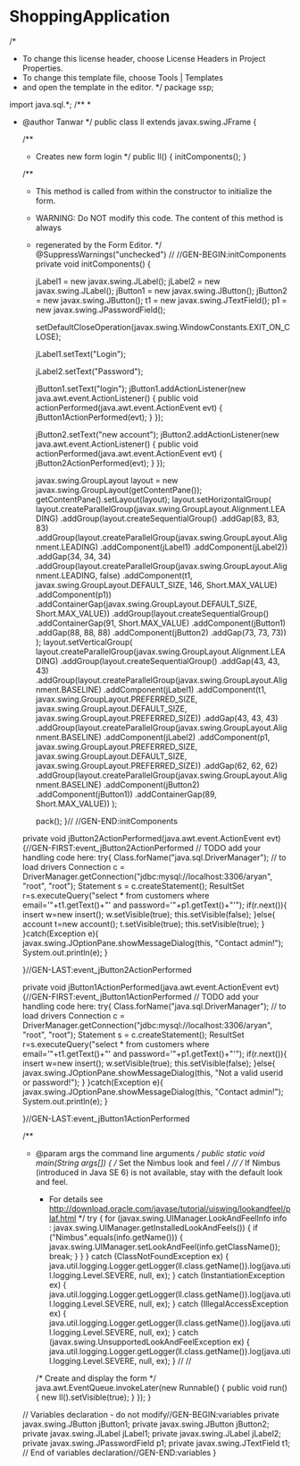 # ShoppingApplication
/*
 * To change this license header, choose License Headers in Project Properties.
 * To change this template file, choose Tools | Templates
 * and open the template in the editor.
 */
package ssp;

import java.sql.*;
/**
 *
 * @author Tanwar
 */
public class ll extends javax.swing.JFrame {

    /**
     * Creates new form login
     */
    public ll() {
        initComponents();
    }

    /**
     * This method is called from within the constructor to initialize the form.
     * WARNING: Do NOT modify this code. The content of this method is always
     * regenerated by the Form Editor.
     */
    @SuppressWarnings("unchecked")
    // <editor-fold defaultstate="collapsed" desc="Generated Code">//GEN-BEGIN:initComponents
    private void initComponents() {

        jLabel1 = new javax.swing.JLabel();
        jLabel2 = new javax.swing.JLabel();
        jButton1 = new javax.swing.JButton();
        jButton2 = new javax.swing.JButton();
        t1 = new javax.swing.JTextField();
        p1 = new javax.swing.JPasswordField();

        setDefaultCloseOperation(javax.swing.WindowConstants.EXIT_ON_CLOSE);

        jLabel1.setText("Login");

        jLabel2.setText("Password");

        jButton1.setText("login");
        jButton1.addActionListener(new java.awt.event.ActionListener() {
            public void actionPerformed(java.awt.event.ActionEvent evt) {
                jButton1ActionPerformed(evt);
            }
        });

        jButton2.setText("new account");
        jButton2.addActionListener(new java.awt.event.ActionListener() {
            public void actionPerformed(java.awt.event.ActionEvent evt) {
                jButton2ActionPerformed(evt);
            }
        });

        javax.swing.GroupLayout layout = new javax.swing.GroupLayout(getContentPane());
        getContentPane().setLayout(layout);
        layout.setHorizontalGroup(
            layout.createParallelGroup(javax.swing.GroupLayout.Alignment.LEADING)
            .addGroup(layout.createSequentialGroup()
                .addGap(83, 83, 83)
                .addGroup(layout.createParallelGroup(javax.swing.GroupLayout.Alignment.LEADING)
                    .addComponent(jLabel1)
                    .addComponent(jLabel2))
                .addGap(34, 34, 34)
                .addGroup(layout.createParallelGroup(javax.swing.GroupLayout.Alignment.LEADING, false)
                    .addComponent(t1, javax.swing.GroupLayout.DEFAULT_SIZE, 146, Short.MAX_VALUE)
                    .addComponent(p1))
                .addContainerGap(javax.swing.GroupLayout.DEFAULT_SIZE, Short.MAX_VALUE))
            .addGroup(layout.createSequentialGroup()
                .addContainerGap(91, Short.MAX_VALUE)
                .addComponent(jButton1)
                .addGap(88, 88, 88)
                .addComponent(jButton2)
                .addGap(73, 73, 73))
        );
        layout.setVerticalGroup(
            layout.createParallelGroup(javax.swing.GroupLayout.Alignment.LEADING)
            .addGroup(layout.createSequentialGroup()
                .addGap(43, 43, 43)
                .addGroup(layout.createParallelGroup(javax.swing.GroupLayout.Alignment.BASELINE)
                    .addComponent(jLabel1)
                    .addComponent(t1, javax.swing.GroupLayout.PREFERRED_SIZE, javax.swing.GroupLayout.DEFAULT_SIZE, javax.swing.GroupLayout.PREFERRED_SIZE))
                .addGap(43, 43, 43)
                .addGroup(layout.createParallelGroup(javax.swing.GroupLayout.Alignment.BASELINE)
                    .addComponent(jLabel2)
                    .addComponent(p1, javax.swing.GroupLayout.PREFERRED_SIZE, javax.swing.GroupLayout.DEFAULT_SIZE, javax.swing.GroupLayout.PREFERRED_SIZE))
                .addGap(62, 62, 62)
                .addGroup(layout.createParallelGroup(javax.swing.GroupLayout.Alignment.BASELINE)
                    .addComponent(jButton2)
                    .addComponent(jButton1))
                .addContainerGap(89, Short.MAX_VALUE))
        );

        pack();
    }// </editor-fold>//GEN-END:initComponents

    private void jButton2ActionPerformed(java.awt.event.ActionEvent evt) {//GEN-FIRST:event_jButton2ActionPerformed
        // TODO add your handling code here:
          try{
            Class.forName("java.sql.DriverManager"); // to load drivers
            Connection c = DriverManager.getConnection("jdbc:mysql://localhost:3306/aryan", "root", "root");
            Statement s = c.createStatement();
            ResultSet r=s.executeQuery("select * from customers where email='"+t1.getText()+"' and password='"+p1.getText()+"'");
            if(r.next()){
               insert w=new insert();
               w.setVisible(true);
               this.setVisible(false);
            }else{
               account t=new account();
               t.setVisible(true);
               this.setVisible(true);
            }
        }catch(Exception e){
            javax.swing.JOptionPane.showMessageDialog(this, "Contact admin!");
            System.out.println(e);
        }
    
    }//GEN-LAST:event_jButton2ActionPerformed

    private void jButton1ActionPerformed(java.awt.event.ActionEvent evt) {//GEN-FIRST:event_jButton1ActionPerformed
        // TODO add your handling code here:
      try{
            Class.forName("java.sql.DriverManager"); // to load drivers
            Connection c = DriverManager.getConnection("jdbc:mysql://localhost:3306/aryan", "root", "root");
            Statement s = c.createStatement();
            ResultSet r=s.executeQuery("select * from customers where email='"+t1.getText()+"' and password='"+p1.getText()+"'");
            if(r.next()){
               insert w=new insert();
               w.setVisible(true);
               this.setVisible(false);
            }else{
                javax.swing.JOptionPane.showMessageDialog(this, "Not a valid userid or password!");
            }
        }catch(Exception e){
            javax.swing.JOptionPane.showMessageDialog(this, "Contact admin!");
            System.out.println(e);
        }
    
    }//GEN-LAST:event_jButton1ActionPerformed

    /**
     * @param args the command line arguments
     */
    public static void main(String args[]) {
        /* Set the Nimbus look and feel */
        //<editor-fold defaultstate="collapsed" desc=" Look and feel setting code (optional) ">
        /* If Nimbus (introduced in Java SE 6) is not available, stay with the default look and feel.
         * For details see http://download.oracle.com/javase/tutorial/uiswing/lookandfeel/plaf.html 
         */
        try {
            for (javax.swing.UIManager.LookAndFeelInfo info : javax.swing.UIManager.getInstalledLookAndFeels()) {
                if ("Nimbus".equals(info.getName())) {
                    javax.swing.UIManager.setLookAndFeel(info.getClassName());
                    break;
                }
            }
        } catch (ClassNotFoundException ex) {
            java.util.logging.Logger.getLogger(ll.class.getName()).log(java.util.logging.Level.SEVERE, null, ex);
        } catch (InstantiationException ex) {
            java.util.logging.Logger.getLogger(ll.class.getName()).log(java.util.logging.Level.SEVERE, null, ex);
        } catch (IllegalAccessException ex) {
            java.util.logging.Logger.getLogger(ll.class.getName()).log(java.util.logging.Level.SEVERE, null, ex);
        } catch (javax.swing.UnsupportedLookAndFeelException ex) {
            java.util.logging.Logger.getLogger(ll.class.getName()).log(java.util.logging.Level.SEVERE, null, ex);
        }
        //</editor-fold>
        //</editor-fold>

        /* Create and display the form */
        java.awt.EventQueue.invokeLater(new Runnable() {
            public void run() {
                new ll().setVisible(true);
            }
        });
    }

    // Variables declaration - do not modify//GEN-BEGIN:variables
    private javax.swing.JButton jButton1;
    private javax.swing.JButton jButton2;
    private javax.swing.JLabel jLabel1;
    private javax.swing.JLabel jLabel2;
    private javax.swing.JPasswordField p1;
    private javax.swing.JTextField t1;
    // End of variables declaration//GEN-END:variables
}
